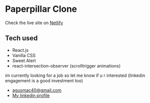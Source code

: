 # Paperpillar Clone

Check the live site on [Netlify](https://comforting-mooncake-3bf5ed.netlify.app/)

## Tech used

* React.js
* Vanilla CSS
* Sweet Alert
* react-intersection-observer (scrolltrigger animations)

im currently looking for a job so let me know if u r interested (linkedin engagement is a good investment too)

* agusmac40@gmail.com
* [My linkedin profile](https://www.linkedin.com/in/agustin-mac-rae-3348ab216/)

